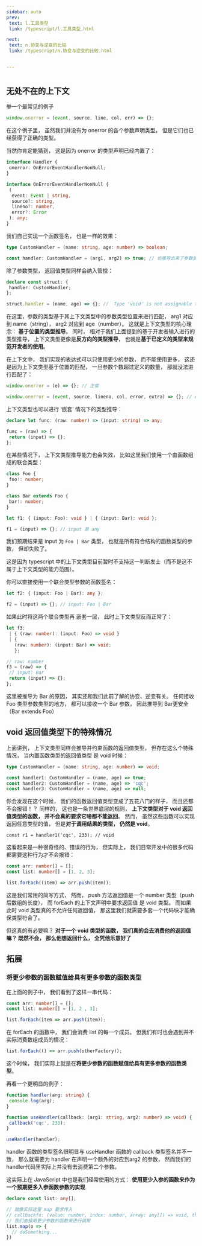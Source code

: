 ```yaml
---
sidebar: auto
prev:
 text: l.工具类型
 link: /typescript/l.工具类型.html

next:
 text: n.协变与逆变的比较
 link: /typescript/n.协变与逆变的比较.html


---
```


#

## 无处不在的上下文

举一个最常见的例子

```typescript
window.onerror = (event, source, line, col, err) => {};
```

在这个例子里， 虽然我们并没有为 onerror 的各个参数声明类型， 但是它们也已经获得了正确的类型。

当然你肯定能猜到， 这是因为 onerror 的类型声明已经内置了：

```typescript
interface Handler {
 onerror: OnErrorEventHandlerNonNull;
}

interface OnErrorEventHandlerNonNull {
 (
  event: Event | string,
  source?: string,
  lineno?: number,
  error?: Error
 ): any;
}

```

我们自己实现一个函数签名， 也是一样的效果：

```typescript
type CustomHandler = (name: string, age: number) => boolean;

const handler: CustomHandler = (arg1, arg2) => true; // 也推导出来了参数类型
```

除了参数类型， 返回值类型同样会纳入管控：

```typescript
declare const struct: {
 handler: CustomHandler;
};

struct.handler = (name, age) => {}; //  Type 'void' is not assignable to type 'boolean'.
```

在这里，参数的类型基于其上下文类型中的参数类型位置来进行匹配， arg1 对应到 name（string）， arg2 对应到 age（number）。
这就是上下文类型的核心理念： **基于位置的类型推导**。 同时， 相对于我们上面提到的基于开发者输入进行的类型推导， 上下文类型更像是**反方向的类型推导**， 也就是**基于已定义的类型来规范开发者的使用**。

在上下文中， 我们实现的表达式可以只使用更少的参数， 而不能使用更多， 这还是因为上下文类型基于位置的匹配， 一旦参数个数超过定义的数量， 那就没法进行匹配了：

```typescript
window.onerror = (e) => {}; // 正常

window.onerror = (event, source, lineno, col, error, extra) => {}; // error

```

上下文类型也可以进行 ‘嵌套’ 情况下的类型推导：

```typescript
declare let func: (raw: number) => (input: string) => any;

func = (raw) => {
 return (input) => {};
};

```

在某些情况下， 上下文类型推导能力也会失效， 比如这里我们使用一个由函数组成的联合类型：

```typescript
class Foo {
 foo!: number;
}

class Bar extends Foo {
 bar!: number;
}

let f1: { (input: Foo): void } | { (input: Bar): void };

f1 = (input) => {}; // input 是 any

```

我们预期结果是 input 为 `Foo | Bar` 类型， 也就是所有符合结构的函数类型的参数， 但却失败了。

这是因为 typescript 中的上下文类型目前暂时不支持这一判断发士（而不是这不属于上下文类型的能力范围）。

你可以直接使用一个联合类型参数的函数签名：

```typescript
let f2: { (input: Foo | Bar): any };

f2 = (input) => {}; // input: Foo | Bar
```

如果此时将这两个联合类型再 嵌套一层， 此时上下文类型反而正常了：

```typescript
let f3:
 | { (raw: number): (input: Foo) => void }
 | {
   (raw: number): (input: Bar) => void;
   };

// raw: number
f3 = (raw) => {
 // input: Bar
 return (input) => {};
};
```

这里被推导为 Bar 的原因， 其实还和我们此前了解的协变、逆变有关。 任何接收 Foo 类型参数类型的地方， 都可以接收一个 Bar 参数， 因此推导到 Bar更安全（Bar extends Foo）

## void 返回值类型下的特殊情况

上面讲到， 上下文类型同样会推导并约束函数的返回值类型， 但存在这么个特殊情况， 当内置函数类型的返回值类型 是 void 时候：

```typescript
type CustomHandler = (name: string, age: number) => void;

const handler1: CustomHandler = (name, age) => true;
const handler2: CustomHandler = (name, age) => 'cqc';
const handler3: CustomHandler = (name, age) => null;

```

你会发现在这个时候， 我们的函数返回值类型变成了五花八门的样子， 而且还都不会报错！？ 同样的， 这也是一条世界底层的规则， **上下文类型对于 void 返回值类型的函数， 并不会真的要求它啥都不能返回**。 然而， 虽然这些函数可以实现返回任意类型的值， 但是**对于调用结果的类型， 仍然是 void**。

`const r1 = handler1('cqc', 233); // void`

这看起来是一种很奇怪的、错误的行为， 但实际上， 我们日常开发中的很多代码都需要这种行为才不会报错：

```typescript
const arr: number[] = [];
const list: number[] = [1, 2, 3];

list.forEach((item) => arr.push(item));
```

这是我们常用的简写方式， 然而， push 方法返回值是一个 number 类型（push 后数组的长度）， 而 forEach 的上下文声明中要求返回值 是 void 类型。 而如果此时 void 类型真的不允许任何返回值， 那这里我们就需要多套一个代码块才能确保类型符合了。

但这真的有必要嘛？ **对于一个 void 类型的函数， 我们真的会去消费他的返回值嘛？ 既然不会， 那么他想返回什么， 全凭他乐意好了**

## 拓展

### 将更少参数的函数赋值给具有更多参数的函数类型

在上面的例子中， 我们看到了这样一串代码：

```typescript
const arr: number[] = [];
const list: number[] = [1, 2 , 3];

list.forEach(item => arr.push(item));
```

在 forEach 的函数中， 我们会消费 list 的每一个成员。 但我们有时也会遇到并不实际消费数组成员的情况：

```typescript
list.forEach(() => arr.push(otherFactory));
```

这个时候， 我们实际上就是在**将更少参数的函数赋值给具有更多参数的函数类型**。

再看一个更明显的例子：

```typescript
function handler(arg: string) {
 console.log(arg);
}

function useHandler(callback: (arg1: string, arg2: number) => void) {
 callback('cqc', 233);
}

useHandler(handler);
```

handler 函数的类型签名很明显与 useHandler 函数的 callback 类型签名并不一致， 那么就需要为 handler 在声明一个额外的对应到arg2 的参数， 然而我们的handler代码里实际上并没有去消费第二个参数。

这实际上在 JavaScript 中也是我们经常使用的方式： **使用更少入参的函数来作为一个预期更多入参函数参数的实现**

```typescript
declare const list: any[];

// 就像实际这里 map 要求传入
// callbackfn: (value: number, index: number, array: any[]) => void, thisArg?: any
// 我们直接用更少参数的函数来进行调用
list.map(o => {
  // doSomething...
})
```
